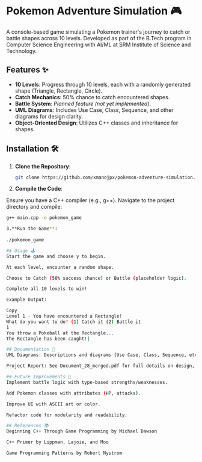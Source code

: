 # Pokemon Adventure Simulation 🎮

A console-based game simulating a Pokemon trainer's journey to catch or battle shapes across 10 levels. Developed as part of the B.Tech program in Computer Science Engineering with AI/ML at SRM Institute of Science and Technology.


## Features ✨
- **10 Levels**: Progress through 10 levels, each with a randomly generated shape (Triangle, Rectangle, Circle).
- **Catch Mechanics**: 50% chance to catch encountered shapes.
- **Battle System**: *Planned feature (not yet implemented)*.
- **UML Diagrams**: Includes Use Case, Class, Sequence, and other diagrams for design clarity.
- **Object-Oriented Design**: Utilizes C++ classes and inheritance for shapes.

## Installation 🛠️
1. **Clone the Repository**:
   ```bash
   git clone https://github.com/xmanojpx/pokemon-adventure-simulation.git
   
2. **Compile the Code**:

Ensure you have a C++ compiler (e.g., g++).
Navigate to the project directory and compile:
```bash
g++ main.cpp -o pokemon_game

3.**Run the Game**:
  
./pokemon_game

## Usage 🕹️
Start the game and choose y to begin.

At each level, encounter a random shape.

Choose to Catch (50% success chance) or Battle (placeholder logic).

Complete all 10 levels to win!

Example Output:

Copy
Level 1 - You have encountered a Rectangle!
What do you want to do? (1) Catch it (2) Battle it
1
You throw a Pokeball at the Rectangle...
The Rectangle has been caught!|

## Documentation 📄
UML Diagrams: Descriptions and diagrams (Use Case, Class, Sequence, etc.) are included in the project report.

Project Report: See Document_28_merged.pdf for full details on design, modules, and conclusions.

## Future Improvements 🚀
Implement battle logic with type-based strengths/weaknesses.

Add Pokemon classes with attributes (HP, attacks).

Improve UI with ASCII art or color.

Refactor code for modularity and readability.

## References 📚
Beginning C++ Through Game Programming by Michael Dawson

C++ Primer by Lippman, Lajoie, and Moo

Game Programming Patterns by Robert Nystrom
